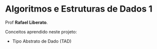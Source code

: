 # Algoritmos e Estruturas de Dados 1
Prof **Rafael Liberato**.

Conceitos aprendido neste projeto:
- Tipo Abstrato de Dado (TAD)
